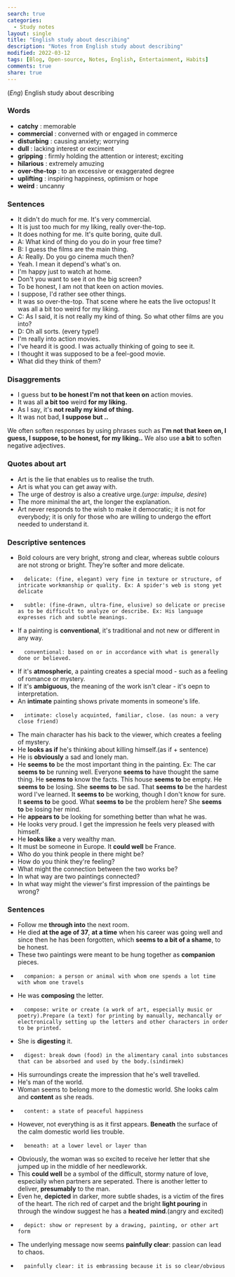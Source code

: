 ```yaml
---
search: true
categories: 
  - Study notes
layout: single
title: "English study about describing"
description: "Notes from English study about describing"
modified: 2022-03-12
tags: [Blog, Open-source, Notes, English, Entertainment, Habits]
comments: true
share: true
---
```

(*Eng*) English study about describing

### Words
-   **catchy** : memorable
-   **commercial** : converned with or engaged in commerce
-   **disturbing** : causing anxiety; worrying
-   **dull** : lacking interest or exciment
-   **gripping** : firmly holding the attention or interest; exciting
-   **hilarious** : extremely amuzing
-   **over-the-top** : to an excessive or exaggerated degree
-   **uplifting** : inspiring happiness, optimism or hope
-   **weird** : uncanny

### Sentences
-   It didn't do much for me. It's very commercial.
-   It is just too much for my liking, really over-the-top.
-   It does nothing for me. It's quite boring, quite dull.
-   A: What kind of thing do you do in your free time?
-   B: I guess the films are the main thing.
-   A: Really. Do you go cinema much then?
-   Yeah. I mean it depend's what's on.
-   I'm happy just to watch at home.
-   Don't you want to see it on the big screen?
-   To be honest, I am not that keen on action movies.
-   I suppose, I'd rather see other things.
-   It was so over-the-top. That scene where he eats the live octopus! It was all a bit too weird for my liking.
-   C: As I said, it is not really my kind of thing. So what other films are you into?
-   D: Oh all sorts. (every type!)
-   I'm really into action movies.
-   I've heard it is good. I was actually thinking of going to see it.
-   I thought it was supposed to be a feel-good movie.
-   What did they think of them?

### Disaggrements
-   I guess but **to be honest I'm not that keen on** action movies.
-   It was all **a bit too** weird **for my liking.**
-   As I say, it's **not really my kind of thing.**
-   It was not bad, **I suppose but ..**

We often soften responses by using phrases such as **I'm not that keen on, I guess, I suppose, to be honest, for my liking..** We also use **a bit** to soften negative adjectives.

### Quotes about art
-   Art is the lie that enables us to realise the truth.
-   Art is what you can get away with.
-   The urge of destroy is also a creative urge.(*urge: impulse, desire*)
-   The more minimal the art, the longer the explanation.
-   Art never responds to the wish to make it democratic; it is not for everybody; it is only for those who are willing to undergo the effort needed to understand it.

### Descriptive sentences
-   Bold colours are very bright, strong and clear, whereas subtle colours are not strong or bright. They're softer and more delicate.
-       delicate: (fine, elegant) very fine in texture or structure, of intricate workmanship or quality. Ex: A spider's web is stong yet delicate
-       subtle: (fine-drawn, ultra-fine, elusive) so delicate or precise as to be difficult to analyze or describe. Ex: His language expresses rich and subtle meanings.
-   If a painting is **conventional**, it's traditional and not new or different in any way.
-       conventional: based on or in accordance with what is generally done or believed.
-   If it's **atmospheric**, a painting creates a special mood - such as a feeling of romance or mystery.
-   If it's **ambiguous**, the meaning of the work isn't clear - it's oepn to interpretation.
-   An **intimate** painting shows private moments in someone's life.
-       intimate: closely acquinted, familiar, close. (as noun: a very close friend)
-   The main character has his back to the viewer, which creates a feeling of mystery.
-   He **looks as if** he's thinking about killing himself.(as if + sentence)
-   He is **obviously** a sad and lonely man.
-   He **seems to** be the most important thing in the painting. Ex: The car **seems to** be running well. Everyone **seems to** have thought the same thing. He **seems to** know the facts. This house **seems to** be empty. He **seems to** be losing. She **seems to** be sad. That **seems to** be the hardest word I've learned. It **seems to** be working, though I don't know for sure. It **seems to** be good. What **seems to** be the problem here? She **seems to** be losing her mind. 
-   He **appears to** be looking for something better than what he was.
-   He looks very proud. I get the impression he feels very pleased with himself.
-   He **looks like** a very wealthy man.
-   It must be someone in Europe. It **could well** be France.
-   Who do you think people in there might be?
-   How do you think they're feeling?
-   What might the connection between the two works be?
-   In what way are two paintings connected?
-   In what way might the viewer's first impression of the paintings be wrong?

### Sentences
-   Follow me **through into** the next room.
-   He died **at the age of 37**, **at a time** when his career was going well and since then he has been forgotten, which **seems to a bit of a shame**, to be honest.
-   These two paintings were meant to be hung together as **companion** pieces.
-       companion: a person or animal with whom one spends a lot time with whom one travels
-   He was **composing** the letter.
-       compose: write or create (a work of art, especially music or poetry).Prepare (a text) for printing by manually, mechancally or electronically setting up the letters and other characters in order to be printed.
-   She is **digesting** it.
-       digest: break down (food) in the alimentary canal into substances that can be absorbed and used by the body.(sindirmek)
-   His surroundings create the impression that he's well travelled.
-   He's man of the world.
-   Woman seems to belong more to the domestic world. She looks calm and **content** as she reads.
-       content: a state of peaceful happiness
-   However, not everything is as it first appears. **Beneath** the surface of the calm domestic world lies trouble.
-       beneath: at a lower level or layer than
-   Obviously, the woman was so excited to receive her letter that she jumped up in the middle of her needleworkk.
-   This **could well** be a symbol of the difficult, stormy nature of love, especially when partners are seperated. There is another letter to deliver, **presumably** to the man.
-   Even he, **depicted** in darker, more subtle shades, is a victim of the fires of the heart. The rich red of carpet and the bright **light pouring** in through the window suggest he has a **heated mind**.(angry and excited)
-       depict: show or represent by a drawing, painting, or other art form
-   The underlying message now seems **painfully clear**: passion can lead to chaos.
-       painfully clear: it is embrassing because it is so clear/obvious